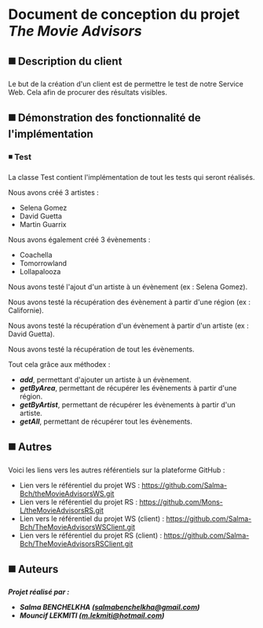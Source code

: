 # Document de conception du projet *The Movie Advisors*

## :black_medium_square: Description du client
Le but de la création d'un client est de permettre le test de notre Service Web. Cela afin de procurer des résultats visibles.

## :black_medium_square: Démonstration des fonctionnalité de l'implémentation

### :black_medium_small_square: Test
La classe Test contient l'implémentation de tout les tests qui seront réalisés.

Nous avons créé 3 artistes :
 * Selena Gomez
 * David Guetta
 * Martin Guarrix
 
 Nous avons également créé 3 évènements :
  * Coachella
  * Tomorrowland
  * Lollapalooza

Nous avons testé l'ajout d'un artiste à un évènement (ex : Selena Gomez).

Nous avons testé la récupération des évènement à partir d'une région (ex : Californie).

Nous avons testé la récupération d'un évènement à partir d'un artiste (ex : David Guetta).

Nous avons testé la récupération de tout les évènements.

Tout cela grâce aux méthodex :
 * **_add_**, permettant d'ajouter un artiste à un évènement.
 * **_getByArea_**, permettant de récupérer les évènements à partir d'une région.
 * **_getByArtist_**, permettant de récupérer les évènements à partir d'un artiste.
 * **_getAll_**, permettant de récupérer tout les évènements.

## :black_medium_square: Autres
Voici les liens vers les autres référentiels sur la plateforme GitHub :
  * Lien vers le référentiel du projet WS : https://github.com/Salma-Bch/theMovieAdvisorsWS.git
  * Lien vers le référentiel du projet RS : https://github.com/Mons-L/theMovieAdvisorsRS.git
  * Lien vers le référentiel du projet WS (client) : https://github.com/Salma-Bch/TheMovieAdvisorsWSClient.git
  * Lien vers le référentiel du projet RS (client) : https://github.com/Salma-Bch/TheMovieAdvisorsRSClient.git

## :black_medium_square: Auteurs
**_Projet réalisé par :_**
* **_Salma BENCHELKHA (salmabenchelkha@gmail.com)_**
* **_Mouncif LEKMITI (m.lekmiti@hotmail.com)_**

